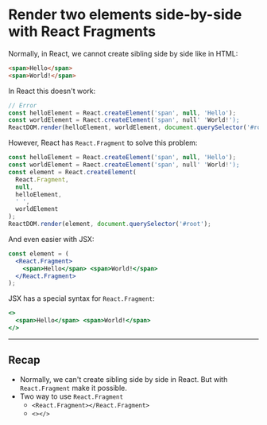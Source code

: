 # Render two elements side-by-side with React Fragments

Normally, in React, we cannot create sibling side by side like in HTML:
```html
<span>Hello</span>
<span>World!</span>
```

In React this doesn't work:
```jsx
// Error
const helloElement = React.createElement('span', null, 'Hello');
const worldElement = Raect.createElement('span', null' 'World!');
ReactDOM.render(helloElement, worldElement, document.querySelector('#root'); // Error
```

However, React has `React.Fragment` to solve this problem:
```jsx
const helloElement = React.createElement('span', null, 'Hello');
const worldElement = Raect.createElement('span', null' 'World!');
const element = React.createElement(
  React.Fragment,
  null,
  helloElement,
  ' ',
  worldElement
);
ReactDOM.render(element, document.querySelector('#root');
```

And even easier with JSX:
```jsx
const element = (
  <React.Fragment>
    <span>Hello</span> <span>World!</span>
  </React.Fragment>
);
```

JSX has a special syntax for `React.Fragment`:
```jsx
<>
  <span>Hello</span> <span>World!</span>
</>
```

---

## Recap
- Normally, we can't create sibling side by side in React. But with `React.Fragment` make it possible.
- Two way to use `React.Fragment`
  - `<React.Fragment></React.Fragment>`
  - `<></>`
